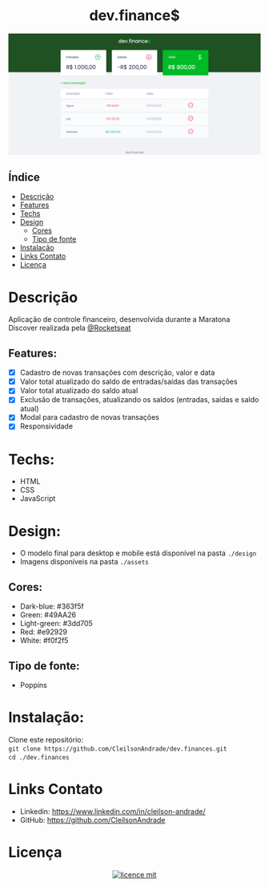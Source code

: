 <div align="center">
    <h1 align="center">dev.finance$</h1>
    <img src="./design/desktop.png" alt="Logo" width="800">
</div>

## Índice

* [Descrição](#descrição)
* [Features](#features) 
* [Techs](#techs)
* [Design](#design)
  * [Cores](#cores)
  * [Tipo de fonte](#tipo-de-fonte)
* [Instalação](#instalação)
* [Links Contato](#links-contato)
* [Licença](#licença)

# Descrição
Aplicação de controle financeiro, desenvolvida durante a Maratona Discover realizada pela <a href="https://github.com/Rocketseat">@Rocketseat</a>

## Features:
- [x] Cadastro de novas transações com descrição, valor e data<br>
- [x] Valor total atualizado do saldo de entradas/saídas das transações<br>
- [x] Valor total atualizado do saldo atual<br>
- [x] Exclusão de transações, atualizando os saldos (entradas, saídas e saldo atual)<br>
- [x] Modal para cadastro de novas transações<br>
- [x] Responsividade<br>

# Techs: 
- HTML
- CSS
- JavaScript

# Design:
- O modelo final para desktop e mobile está disponível na pasta `./design`
- Imagens disponíveis na pasta `./assets`<br>

## Cores:
- Dark-blue: #363f5f<br>
- Green: #49AA26<br>
- Light-green: #3dd705<br>
- Red: #e92929<br>
- White: #f0f2f5<br>

## Tipo de fonte:
- Poppins

# Instalação:
Clone este repositório:<br>
`git clone https://github.com/CleilsonAndrade/dev.finances.git`<br>
`cd ./dev.finances`

# Links Contato
- Linkedin: https://www.linkedin.com/in/cleilson-andrade/<br>
- GitHub: https://github.com/CleilsonAndrade<br>

# Licença
<p align="center"><a href="https://github.com/CleilsonAndrade/dev.finances/blob/master/LICENSE"><img src="https://camo.githubusercontent.com/002151a49ee9afae7ce4c2bce93056c9f0e108fbd14e5a7e46e7e79d87bb1071/68747470733a2f2f696d672e736869656c64732e696f2f62616467652f6c6963656e63652d4d49542d626c75652e7376673f7374796c653d666c61742d737175617265" alt="licence mit" data-canonical-src="https://img.shields.io/badge/licence-MIT-blue.svg?style=flat-square" style="max-width:100%;"></a></p>
